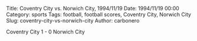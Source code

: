 Title: Coventry City vs. Norwich City, 1994/11/19
Date: 1994/11/19 00:00
Category: sports
Tags: football, football scores, Coventry City, Norwich City
Slug: coventry-city-vs-norwich-city
Author: carbonero


Coventry City 1 - 0 Norwich City
